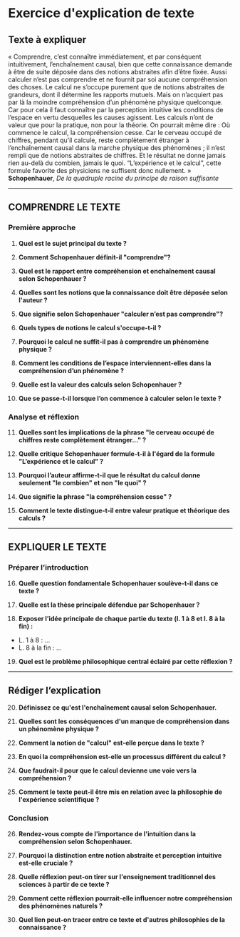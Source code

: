 # Exercice d'explication de texte

## Texte à expliquer
« Comprendre, c’est connaître immédiatement, et par conséquent intuitivement, l’enchaînement causal, bien que cette connaissance demande à être de suite déposée dans des notions abstraites afin d’être fixée. Aussi calculer n’est pas comprendre et ne fournit par soi aucune compréhension des choses. Le calcul ne s’occupe purement que de notions abstraites de grandeurs, dont il détermine les rapports mutuels. Mais on n’acquiert pas par là la moindre compréhension d’un phénomène physique quelconque. Car pour cela il faut connaître par la perception intuitive les conditions de l’espace en vertu desquelles les causes agissent. Les calculs n’ont de valeur que pour la pratique, non pour la théorie. On pourrait même dire : Où commence le calcul, la compréhension cesse. Car le cerveau occupé de chiffres, pendant qu’il calcule, reste complètement étranger à l’enchaînement causal dans la marche physique des phénomènes ; il n’est rempli que de notions abstraites de chiffres. Et le résultat ne donne jamais rien au-delà du combien, jamais le quoi. “L’expérience et le calcul”, cette formule favorite des physiciens ne suffisent donc nullement. »  
**Schopenhauer**, *De la quadruple racine du principe de raison suffisante*

---

## COMPRENDRE LE TEXTE

### Première approche

1. **Quel est le sujet principal du texte ?**

2. **Comment Schopenhauer définit-il "comprendre"?**

3. **Quel est le rapport entre compréhension et enchaînement causal selon Schopenhauer ?**

4. **Quelles sont les notions que la connaissance doit être déposée selon l'auteur ?**

5. **Que signifie selon Schopenhauer "calculer n’est pas comprendre"?**

6. **Quels types de notions le calcul s'occupe-t-il ?**

7. **Pourquoi le calcul ne suffit-il pas à comprendre un phénomène physique ?**

8. **Comment les conditions de l’espace interviennent-elles dans la compréhension d’un phénomène ?**

9. **Quelle est la valeur des calculs selon Schopenhauer ?**

10. **Que se passe-t-il lorsque l’on commence à calculer selon le texte ?**


### Analyse et réflexion

11. **Quelles sont les implications de la phrase "le cerveau occupé de chiffres reste complètement étranger..." ?**

12. **Quelle critique Schopenhauer formule-t-il à l'égard de la formule "L’expérience et le calcul" ?**

13. **Pourquoi l’auteur affirme-t-il que le résultat du calcul donne seulement "le combien" et non "le quoi" ?**

14. **Que signifie la phrase "la compréhension cesse" ?**

15. **Comment le texte distingue-t-il entre valeur pratique et théorique des calculs ?**

---

## EXPLIQUER LE TEXTE

### Préparer l’introduction

16. **Quelle question fondamentale Schopenhauer soulève-t-il dans ce texte ?**

17. **Quelle est la thèse principale défendue par Schopenhauer ?**

18. **Exposer l’idée principale de chaque partie du texte (l. 1 à 8 et l. 8 à la fin) :**
   - L. 1 à 8 : …
   - L. 8 à la fin : …

19. **Quel est le problème philosophique central éclairé par cette réflexion ?**

---

## Rédiger l’explication

20. **Définissez ce qu'est l'enchaînement causal selon Schopenhauer.**

21. **Quelles sont les conséquences d'un manque de compréhension dans un phénomène physique ?**

22. **Comment la notion de "calcul" est-elle perçue dans le texte ?**

23. **En quoi la compréhension est-elle un processus différent du calcul ?**

24. **Que faudrait-il pour que le calcul devienne une voie vers la compréhension ?**

25. **Comment le texte peut-il être mis en relation avec la philosophie de l'expérience scientifique ?**

### Conclusion

26. **Rendez-vous compte de l'importance de l'intuition dans la compréhension selon Schopenhauer.**

27. **Pourquoi la distinction entre notion abstraite et perception intuitive est-elle cruciale ?**

28. **Quelle réflexion peut-on tirer sur l'enseignement traditionnel des sciences à partir de ce texte ?**

29. **Comment cette réflexion pourrait-elle influencer notre compréhension des phénomènes naturels ?**

30. **Quel lien peut-on tracer entre ce texte et d'autres philosophies de la connaissance ?**